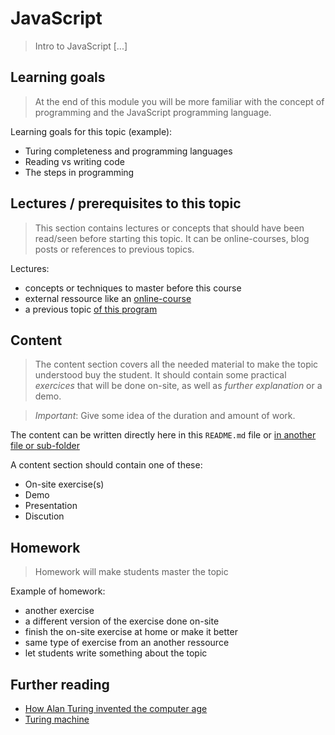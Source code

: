 # JavaScript
> Intro to JavaScript [...]

## Learning goals
> At the end of this module you will be more familiar with the concept of programming and the JavaScript programming language. 

Learning goals for this topic (example): 
* Turing completeness and programming languages
* Reading vs writing code
* The steps in programming
 
## Lectures / prerequisites to this topic
> This section contains lectures or concepts that should have been read/seen before starting this topic. It can be online-courses, blog posts or references to previous topics.

Lectures: 
* concepts or techniques to master before this course
* external ressource like an [online-course](https://example.com/a-course-that-does-not-exist) 
* a previous topic [of this program](https://github.com/WeIgniteTech/the-weignitetech-program/a-topic/lecture-1/page-does-not-exist-yet)

## Content
> The content section covers all the needed material to make the topic understood buy the student. It should contain some practical *exercices* that will be done on-site, as well as _further explanation_ or a demo. 

> *Important*: Give some idea of the duration and amount of work.

The content can be written directly here in this `README.md` file or [in another file or sub-folder](https://github.com/WeIgniteTech/the-weignitetech-program/a-topic/a-sub-topic-section/page-does-not-exist-yet)

A content section should contain one of these: 
* On-site exercise(s)
* Demo
* Presentation
* Discution

## Homework
> Homework will make students master the topic 

Example of homework:
* another exercise
* a different version of the exercise done on-site
* finish the on-site exercise at home or make it better
* same type of exercise from an another ressource 
* let students write something about the topic 

## Further reading
 * [How Alan Turing invented the computer age](https://blogs.scientificamerican.com/guest-blog/how-alan-turing-invented-the-computer-age/) 
 * [Turing machine](http://www.thephysicsmill.com/2014/08/05/turing-machine/)
 

